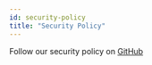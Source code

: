 ```yaml
---
id: security-policy
title: "Security Policy"
---
```


Follow our security policy on [GitHub](https://github.com/verdaccio/verdaccio/security/policy)
